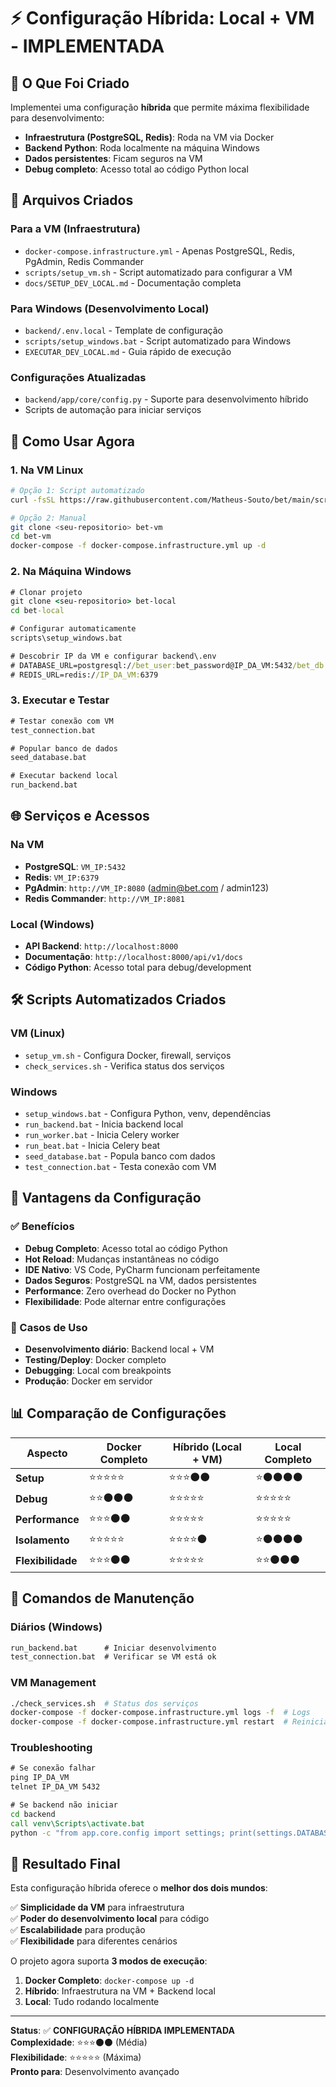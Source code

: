 # ⚡ Configuração Híbrida: Local + VM - IMPLEMENTADA

## 🎯 O Que Foi Criado

Implementei uma configuração **híbrida** que permite máxima flexibilidade para desenvolvimento:

- **Infraestrutura (PostgreSQL, Redis)**: Roda na VM via Docker
- **Backend Python**: Roda localmente na máquina Windows
- **Dados persistentes**: Ficam seguros na VM
- **Debug completo**: Acesso total ao código Python local

## 📁 Arquivos Criados

### Para a VM (Infraestrutura)

- `docker-compose.infrastructure.yml` - Apenas PostgreSQL, Redis, PgAdmin, Redis Commander
- `scripts/setup_vm.sh` - Script automatizado para configurar a VM
- `docs/SETUP_DEV_LOCAL.md` - Documentação completa

### Para Windows (Desenvolvimento Local)

- `backend/.env.local` - Template de configuração
- `scripts/setup_windows.bat` - Script automatizado para Windows
- `EXECUTAR_DEV_LOCAL.md` - Guia rápido de execução

### Configurações Atualizadas

- `backend/app/core/config.py` - Suporte para desenvolvimento híbrido
- Scripts de automação para iniciar serviços

## 🚀 Como Usar Agora

### 1. Na VM Linux

```bash
# Opção 1: Script automatizado
curl -fsSL https://raw.githubusercontent.com/Matheus-Souto/bet/main/scripts/setup_vm.sh | bash

# Opção 2: Manual
git clone <seu-repositorio> bet-vm
cd bet-vm
docker-compose -f docker-compose.infrastructure.yml up -d
```

### 2. Na Máquina Windows

```cmd
# Clonar projeto
git clone <seu-repositorio> bet-local
cd bet-local

# Configurar automaticamente
scripts\setup_windows.bat

# Descobrir IP da VM e configurar backend\.env
# DATABASE_URL=postgresql://bet_user:bet_password@IP_DA_VM:5432/bet_db
# REDIS_URL=redis://IP_DA_VM:6379
```

### 3. Executar e Testar

```cmd
# Testar conexão com VM
test_connection.bat

# Popular banco de dados
seed_database.bat

# Executar backend local
run_backend.bat
```

## 🌐 Serviços e Acessos

### Na VM

- **PostgreSQL**: `VM_IP:5432`
- **Redis**: `VM_IP:6379`
- **PgAdmin**: `http://VM_IP:8080` (admin@bet.com / admin123)
- **Redis Commander**: `http://VM_IP:8081`

### Local (Windows)

- **API Backend**: `http://localhost:8000`
- **Documentação**: `http://localhost:8000/api/v1/docs`
- **Código Python**: Acesso total para debug/development

## 🛠️ Scripts Automatizados Criados

### VM (Linux)

- `setup_vm.sh` - Configura Docker, firewall, serviços
- `check_services.sh` - Verifica status dos serviços

### Windows

- `setup_windows.bat` - Configura Python, venv, dependências
- `run_backend.bat` - Inicia backend local
- `run_worker.bat` - Inicia Celery worker
- `run_beat.bat` - Inicia Celery beat
- `seed_database.bat` - Popula banco com dados
- `test_connection.bat` - Testa conexão com VM

## 🎯 Vantagens da Configuração

### ✅ Benefícios

- **Debug Completo**: Acesso total ao código Python
- **Hot Reload**: Mudanças instantâneas no código
- **IDE Nativo**: VS Code, PyCharm funcionam perfeitamente
- **Dados Seguros**: PostgreSQL na VM, dados persistentes
- **Performance**: Zero overhead do Docker no Python
- **Flexibilidade**: Pode alternar entre configurações

### 🔄 Casos de Uso

- **Desenvolvimento diário**: Backend local + VM
- **Testing/Deploy**: Docker completo
- **Debugging**: Local com breakpoints
- **Produção**: Docker em servidor

## 📊 Comparação de Configurações

| Aspecto           | Docker Completo | Híbrido (Local + VM) | Local Completo |
| ----------------- | --------------- | -------------------- | -------------- |
| **Setup**         | ⭐⭐⭐⭐⭐      | ⭐⭐⭐⚫⚫           | ⭐⚫⚫⚫⚫     |
| **Debug**         | ⭐⭐⚫⚫⚫      | ⭐⭐⭐⭐⭐           | ⭐⭐⭐⭐⭐     |
| **Performance**   | ⭐⭐⭐⚫⚫      | ⭐⭐⭐⭐⭐           | ⭐⭐⭐⭐⭐     |
| **Isolamento**    | ⭐⭐⭐⭐⭐      | ⭐⭐⭐⭐⚫           | ⭐⚫⚫⚫⚫     |
| **Flexibilidade** | ⭐⭐⭐⚫⚫      | ⭐⭐⭐⭐⭐           | ⭐⭐⚫⚫⚫     |

## 🔧 Comandos de Manutenção

### Diários (Windows)

```cmd
run_backend.bat      # Iniciar desenvolvimento
test_connection.bat  # Verificar se VM está ok
```

### VM Management

```bash
./check_services.sh  # Status dos serviços
docker-compose -f docker-compose.infrastructure.yml logs -f  # Logs
docker-compose -f docker-compose.infrastructure.yml restart  # Reiniciar
```

### Troubleshooting

```cmd
# Se conexão falhar
ping IP_DA_VM
telnet IP_DA_VM 5432

# Se backend não iniciar
cd backend
call venv\Scripts\activate.bat
python -c "from app.core.config import settings; print(settings.DATABASE_URL)"
```

## 🎉 Resultado Final

Esta configuração híbrida oferece o **melhor dos dois mundos**:

✅ **Simplicidade da VM** para infraestrutura  
✅ **Poder do desenvolvimento local** para código  
✅ **Escalabilidade** para produção  
✅ **Flexibilidade** para diferentes cenários

O projeto agora suporta **3 modos de execução**:

1. **Docker Completo**: `docker-compose up -d`
2. **Híbrido**: Infraestrutura na VM + Backend local
3. **Local**: Tudo rodando localmente

---

**Status**: ✅ **CONFIGURAÇÃO HÍBRIDA IMPLEMENTADA**  
**Complexidade**: ⭐⭐⭐⚫⚫ (Média)  
**Flexibilidade**: ⭐⭐⭐⭐⭐ (Máxima)  
**Pronto para**: Desenvolvimento avançado

